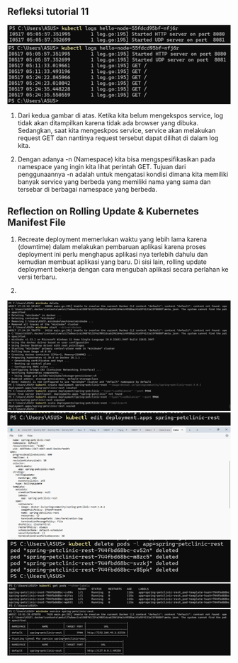 ## Refleksi tutorial 11

![alt text](before-service.png)
![alt text](after-service.png)

1. Dari kedua gambar di atas. Ketika kita belum mengekspos service, log tidak akan ditampilkan karena tidak ada browser yang dibuka. Sedangkan, saat kita mengeskpos service, service akan melakukan request GET dan nantinya request tersebut dapat dilihat di dalam log kita.

2. Dengan adanya -n (Namespace) kita bisa mengspesifikasikan pada namespace yang ingin kita lihat perintah GET. Tujuan dari penggunaannya -n adalah untuk mengatasi kondisi dimana kita memiliki banyak service yang berbeda yang memiliki nama yang sama dan tersebar di berbagai namespace yang berbeda.

## Reflection on Rolling Update & Kubernetes Manifest File

1. Recreate deployment memerlukan waktu yang lebih lama karena (downtime) dalam melakukan pembaruan aplikasi karena proses deployment ini perlu menghapus aplikasi nya terlebih dahulu dan kemudian membuat aplikasi yang baru. Di sisi lain, rolling update deployment bekerja dengan cara mengubah aplikasi secara perlahan ke versi terbaru.

2. 

![alt text](step1.png)
![alt text](step2.png)
![alt text](step3.png)
![alt text](step4.png)
![alt text](step5.png)
![alt text](step6.png)
